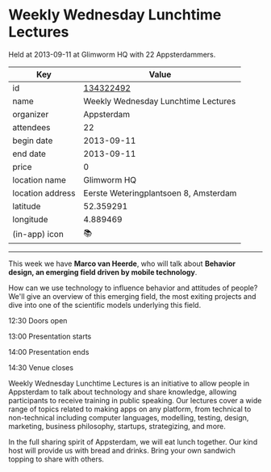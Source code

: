 # Weekly Wednesday Lunchtime Lectures
Held at 2013-09-11 at Glimworm HQ with 22 Appsterdammers.
        
|Key|Value
|---|---|
|id|[134322492](https://www.meetup.com/appsterdam/events/134322492/)|
|name|Weekly Wednesday Lunchtime Lectures|
|organizer|Appsterdam|
|attendees|22|
|begin date|2013-09-11|
|end date|2013-09-11|
|price|0|
|location name|Glimworm HQ|
|location address|Eerste Weteringplantsoen 8, Amsterdam|
|latitude|52.359291|
|longitude|4.889469|
|(in-app) icon|📚|

---

This week we have **Marco van Heerde**, who will talk about **Behavior design, an emerging field driven by mobile technology**. 

How can we use technology to influence behavior and attitudes of people? We'll give an overview of this emerging field, the most exiting projects and dive into one of the scientific models underlying this field.  

12:30 Doors open

13:00 Presentation starts

14:00 Presentation ends

14:30 Venue closes

Weekly Wednesday Lunchtime Lectures is an initiative to allow people in Appsterdam to talk about technology and share knowledge, allowing participants to receive training in public speaking. Our lectures cover a wide range of topics related to making apps on any platform, from technical to non-technical including computer languages, modelling, testing, design, marketing, business philosophy, startups, strategizing, and more.

In the full sharing spirit of Appsterdam, we will eat lunch together. Our kind host will provide us with bread and drinks. Bring your own sandwich topping to share with others.


